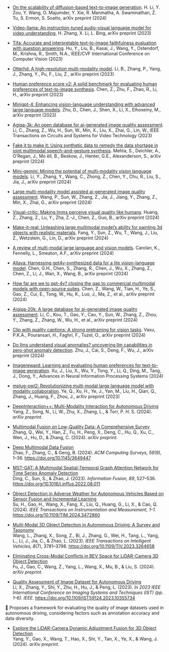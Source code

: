 
- [On the scalability of diffusion-based text-to-image generation](https://arxiv.org/abs/2404.02883). H. Li, Y. Zou, Y. Wang, O. Majumder, Y. Xie, R. Manmatha, A. Swaminathan, Z. Tu, S. Ermon, S. Soatto, arXiv preprint (2024)
- [Video-llama: An instruction-tuned audio-visual language model for video understanding](https://arxiv.org/abs/2306.02858), H. Zhang, X. Li, L. Bing, arXiv preprint (2023)
- [Tifa: Accurate and interpretable text-to-image faithfulness evaluation with question answering](https://openaccess.thecvf.com/content/CVPR2023/html/Hu_TiFA_Accurate_and_Interpretable_Text-to-Image_Faithfulness_Evaluation_With_Question_Answering_CVPR_2023_paper.html). Hu, Y., Liu, B., Kasai, J., Wang, Y., Ostendorf, M., Krishna, R., Smith, N.A., IEEE/CVF International Conference on Computer Vision (2023)
- [Otterhd: A high-resolution multi-modality model](https://arxiv.org/abs/2311.04219). Li, B., Zhang, P., Yang, J., Zhang, Y., Pu, F., Liu, Z., arXiv preprint (2023)
- [Human preference score v2: A solid benchmark for evaluating human preferences of text-to-image synthesis](https://arxiv.org/abs/2306.09341). Chen, Z., Zhu, F., Zhao, R., Li, H., arXiv preprint (2023)
- [Minigpt-4: Enhancing vision-language understanding with advanced large language models](https://arxiv.org/abs/2304.10592). Zhu, D., Chen, J., Shen, X., Li, X., Elhoseiny, M., arXiv preprint (2023)
- [Agiqa-3k: An open database for ai-generated image quality assessment](https://ieeexplore.ieee.org/document/9797603). Li, C., Zhang, Z., Wu, H., Sun, W., Min, X., Liu, X., Zhai, G., Lin, W., IEEE Transactions on Circuits and Systems for Video Technology (2023)
- [Fake it to make it: Using synthetic data to remedy the data shortage in joint multimodal speech-and-gesture synthesis](https://arxiv.org/abs/2404.19622). Mehta, S., Deichler, A., O’Regan, J., Mo ̈ell, B., Beskow, J., Henter, G.E., Alexanderson, S., arXiv preprint (2024)
- [Mini-gemini: Mining the potential of multi-modality vision language models](https://arxiv.org/abs/2403.18814). Li, Y., Zhang, Y., Wang, C., Zhong, Z., Chen, Y., Chu, R., Liu, S., Jia, J., arXiv preprint (2024)
- [Large multi-modality model assisted ai-generated image quality assessment](https://arxiv.org/abs/2404.17762). Wang, P., Sun, W., Zhang, Z., Jia, J., Jiang, Y., Zhang, Z., Min, X., Zhai, G., arXiv preprint (2024)
- [Visual-critic: Making lmms perceive visual quality like humans](https://arxiv.org/abs/2403.12806). Huang, Z., Zhang, Z., Lu, Y., Zha, Z.-J., Chen, Z., Guo, B., arXiv preprint (2024)
- [Make-it-real: Unleashing large multimodal model’s ability for painting 3d objects with realistic materials](https://arxiv.org/abs/2404.16829). Fang, Y., Sun, Z., Wu, T., Wang, J., Liu, Z., Wetzstein, G., Lin, D., arXiv preprint (2024)
- [A review of multi-modal large language and vision models](https://arxiv.org/abs/2404.01322). Carolan, K., Fennelly, L., Smeaton, A.F., arXiv preprint (2024)
- [Allava: Harnessing gpt4v-synthesized data for a lite vision-language model](https://arxiv.org/abs/2402.11684). Chen, G.H., Chen, S., Zhang, R., Chen, J., Wu, X., Zhang, Z., Chen, Z., Li, J., Wan, X., Wang, B., arXiv preprint (2024)
- [How far are we to gpt-4v? closing the gap to commercial multimodal models with open-source suites](https://arxiv.org/abs/2404.16821). Chen, Z., Wang, W., Tian, H., Ye, S., Gao, Z., Cui, E., Tong, W., Hu, K., Luo, J., Ma, Z., et al., arXiv preprint (2024)
- [Aigiqa-20k: A large database for ai-generated image quality assessment](https://arxiv.org/abs/2404.03407). Li, C., Kou, T., Gao, Y., Cao, Y., Sun, W., Zhang, Z., Zhou, Y., Zhang, Z., Zhang, W., Wu, H., et al., arXiv preprint (2024)
- [Clip with quality captions: A strong pretraining for vision tasks](https://arxiv.org/abs/2405.08911). Vasu, P.K.A., Pouransari, H., Faghri, F., Tuzel, O., arXiv preprint (2024)
- [Do llms understand visual anomalies? uncovering llm capabilities in zero-shot anomaly detection](https://arxiv.org/abs/2404.09654). Zhu, J., Cai, S., Deng, F., Wu, J., arXiv preprint (2024)
- [Imagereward: Learning and evaluating human preferences for text-to-image generation](https://papers.nips.cc/paper/2024/file/2e90ed12c4e40b6421e20e55db94d36d-Paper.pdf). Xu, J., Liu, X., Wu, Y., Tong, Y., Li, Q., Ding, M., Tang, J., Dong, Y., Advances in Neural Information Processing Systems (2024)
- [mplug-owl2: Revolutionizing multi-modal large language model with modality collaboration](https://arxiv.org/abs/2311.04257). Ye, Q., Xu, H., Ye, J., Yan, M., Liu, H., Qian, Q., Zhang, J., Huang, F., Zhou, J., arXiv preprint (2023)
- [DeepInteraction++: Multi-Modality Interaction for Autonomous Driving](http://arxiv.org/abs/2408.05075)  
  Yang, Z., Song, N., Li, W., Zhu, X., Zhang, L., & Torr, P. H. S. (2024). *arXiv preprint*.  

  

- [Multimodal Fusion on Low-Quality Data: A Comprehensive Survey](http://arxiv.org/abs/2404.18947)  
  Zhang, Q., Wei, Y., Han, Z., Fu, H., Peng, X., Deng, C., Hu, Q., Xu, C., Wen, J., Hu, D., & Zhang, C. (2024). *arXiv preprint*.  


- [Deep Multimodal Data Fusion](https://dl.acm.org/doi/10.1145/3649447)  
  Zhao, F., Zhang, C., & Geng, B. (2024). *ACM Computing Surveys, 56*(9), 1–36. https://doi.org/10.1145/3649447  



- [MST-GAT: A Multimodal Spatial-Temporal Graph Attention Network for Time Series Anomaly Detection](http://arxiv.org/abs/2310.11169)  
  Ding, C., Sun, S., & Zhao, J. (2023). *Information Fusion, 89*, 527–536. https://doi.org/10.1016/j.inffus.2022.08.011  



- [Object Detection in Adverse Weather for Autonomous Vehicles Based on Sensor Fusion and Incremental Learning](https://ieeexplore.ieee.org/document/10715515/)  
  Su, H., Gao, H., Wang, X., Fang, X., Liu, Q., Huang, G., Li, X., & Cao, Q. (2024). *IEEE Transactions on Instrumentation and Measurement, 1–1.* https://doi.org/10.1109/TIM.2024.3472860  



- [Multi-Modal 3D Object Detection in Autonomous Driving: A Survey and Taxonomy](https://ieeexplore.ieee.org/document/10093116/)  
  Wang, L., Zhang, X., Song, Z., Bi, J., Zhang, G., Wei, H., Tang, L., Yang, L., Li, J., Jia, C., & Zhao, L. (2023). *IEEE Transactions on Intelligent Vehicles, 8*(7), 3781–3798. https://doi.org/10.1109/TIV.2023.3264658  



- [Eliminating Cross-Modal Conflicts in BEV Space for LiDAR-Camera 3D Object Detection](http://arxiv.org/abs/2403.07372)  
  Fu, J., Gao, C., Wang, Z., Yang, L., Wang, X., Mu, B., & Liu, S. (2024). *arXiv preprint*.

 - [Quality Assessment of Image Dataset for Autonomous Driving](https://ieeexplore.ieee.org/document/10355734/)  
  Li, X., Zhang, Y., Shi, Y., Zhu, H., Hu, J., & Peng, L. (2023). *In 2023 IEEE International Conference on Imaging Systems and Techniques (IST) (pp. 1–6). IEEE.* https://doi.org/10.1109/IST59124.2023.10355734  

  🔹 Proposes a framework for evaluating the quality of image datasets used in autonomous driving, considering factors such as annotation accuracy and data diversity.




- [Explore the LiDAR-Camera Dynamic Adjustment Fusion for 3D Object Detection](http://arxiv.org/abs/2407.15334)  
  Yang, Y., Gao, X., Wang, T., Hao, X., Shi, Y., Tan, X., Ye, X., & Wang, J. (2024). *arXiv preprint*.  



